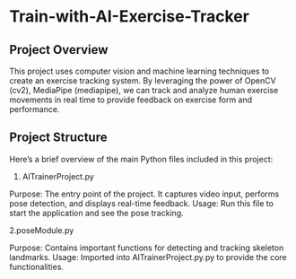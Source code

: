 # Train-with-AI-Exercise-Tracker

## Project Overview

This project uses computer vision and machine learning techniques to create an exercise tracking system. By leveraging the power of OpenCV (cv2), MediaPipe (mediapipe), we can track and analyze human exercise movements in real time to provide feedback on exercise form and performance.

## Project Structure
Here’s a brief overview of the main Python files included in this project:

1. AITrainerProject.py

Purpose: The entry point of the project. It captures video input, performs pose detection, and displays real-time feedback.
Usage: Run this file to start the application and see the pose tracking.

2.poseModule.py

Purpose: Contains important functions for detecting and tracking skeleton landmarks.
Usage: Imported into AITrainerProject.py.py to provide the core functionalities.
